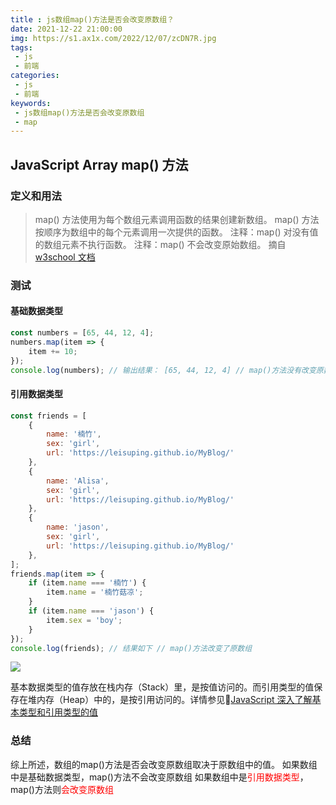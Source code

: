```yaml
---
title : js数组map()方法是否会改变原数组？
date: 2021-12-22 21:00:00
img: https://s1.ax1x.com/2022/12/07/zcDN7R.jpg
tags:
 - js
 - 前端
categories: 
 - js
 - 前端
keywords:
 - js数组map()方法是否会改变原数组
 - map
---
```

## JavaScript Array map() 方法

### 定义和用法
> map() 方法使用为每个数组元素调用函数的结果创建新数组。
> map() 方法按顺序为数组中的每个元素调用一次提供的函数。
> 注释：map() 对没有值的数组元素不执行函数。
> 注释：map() 不会改变原始数组。
> 摘自[w3school 文档](https://www.w3school.com.cn/jsref/jsref_map.asp)

### 测试
#### 基础数据类型
```js
const numbers = [65, 44, 12, 4];
numbers.map(item => {
	item += 10;
});
console.log(numbers); // 输出结果： [65, 44, 12, 4] // map()方法没有改变原数组
```

#### 引用数据类型
```js
const friends = [
	{
    	name: '楠竹',
        sex: 'girl',
        url: 'https://leisuping.github.io/MyBlog/'
    },
    {
    	name: 'Alisa',
        sex: 'girl',
        url: 'https://leisuping.github.io/MyBlog/'
    },
    {
    	name: 'jason',
        sex: 'girl',
        url: 'https://leisuping.github.io/MyBlog/'
    },
];
friends.map(item => {
	if (item.name === '楠竹') {
    	item.name = '楠竹菇凉';
    }
    if (item.name === 'jason') {
    	item.sex = 'boy';
    }
});
console.log(friends); // 结果如下 // map()方法改变了原数组
```
![](./map02.jpg)

基本数据类型的值存放在栈内存（Stack）里，是按值访问的。而引用类型的值保存在堆内存（Heap）中的，是按引用访问的。详情参见🔎[JavaScript 深入了解基本类型和引用类型的值](https://www.runoob.com/w3cnote/javascript-basic-types-and-reference-types.html)

### 总结
综上所述，数组的map()方法是否会改变原数组取决于原数组中的值。
如果数组中是基础数据类型，map()方法不会改变原数组
如果数组中是<span style="color: red">引用数据类型</span>，map()方法则<span style="color: red">会改变原数组</span>